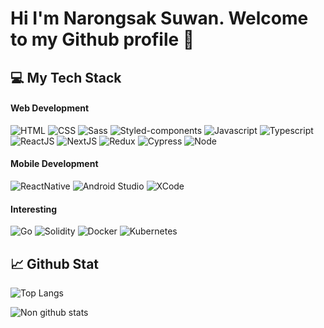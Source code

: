 # Hi I'm Narongsak Suwan. Welcome to my Github profile  👋

<!--
**narongsaksw/narongsaksw** is a ✨ _special_ ✨ repository because its `README.md` (this file) appears on your GitHub profile.

Here are some ideas to get you started:

- 🔭 I’m currently working on ...
- 🌱 I’m currently learning ...
- 👯 I’m looking to collaborate on ...
- 🤔 I’m looking for help with ...
- 💬 Ask me about ...
- 📫 How to reach me: ...
- 😄 Pronouns: ...
- ⚡ Fun fact: ...
-->
## 💻 My Tech Stack

#### Web Development
![HTML](https://img.shields.io/badge/HTML5-E34F26?style=for-the-badge&logo=html5&logoColor=white)
![CSS](https://img.shields.io/badge/CSS3-1572B6?style=for-the-badge&logo=css3&logoColor=white)
![Sass](https://img.shields.io/badge/Sass-CC6699?style=for-the-badge&logo=sass&logoColor=white)
![Styled-components](https://img.shields.io/badge/styled--components-DB7093?style=for-the-badge&logo=styled-components&logoColor=white)
![Javascript](https://img.shields.io/badge/JavaScript-323330?style=for-the-badge&logo=javascript&logoColor=F7DF1E)
![Typescript](https://img.shields.io/badge/TypeScript-007ACC?style=for-the-badge&logo=typescript&logoColor=white)
![ReactJS](https://img.shields.io/badge/React-20232A?style=for-the-badge&logo=react&logoColor=61DAFB)
![NextJS](https://img.shields.io/badge/next.js-000000?style=for-the-badge&logo=nextdotjs&logoColor=white)
![Redux](https://img.shields.io/badge/Redux-593D88?style=for-the-badge&logo=redux&logoColor=white)
![Cypress](https://img.shields.io/badge/Cypress-17202C?style=for-the-badge&logo=cypress&logoColor=white)
![Node](https://img.shields.io/badge/Node.js-339933?style=for-the-badge&logo=nodedotjs&logoColor=white)

#### Mobile Development
![ReactNative](https://img.shields.io/badge/React_Native-20232A?style=for-the-badge&logo=react&logoColor=61DAFB)
![Android Studio](https://img.shields.io/badge/Android_Studio-3DDC84?style=for-the-badge&logo=android-studio&logoColor=white)
![XCode](https://img.shields.io/badge/Xcode-007ACC?style=for-the-badge&logo=Xcode&logoColor=white)

#### Interesting
![Go](https://img.shields.io/badge/Go-00ADD8?style=for-the-badge&logo=go&logoColor=white)
![Solidity](https://img.shields.io/badge/Solidity-e6e6e6?style=for-the-badge&logo=solidity&logoColor=black)
![Docker](https://img.shields.io/badge/Docker-2CA5E0?style=for-the-badge&logo=docker&logoColor=white)
![Kubernetes](https://img.shields.io/badge/kubernetes-326ce5.svg?&style=for-the-badge&logo=kubernetes&logoColor=white)

## 📈 Github Stat

![Top Langs](https://github-readme-stats.vercel.app/api/top-langs/?username=narongsaksw&theme=algolia)

![Non github stats](https://github-readme-stats.vercel.app/api?username=narongsaksw&show_icons=true&theme=algolia)

